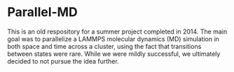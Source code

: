 Parallel-MD
===========

This is an old respository for a summer project completed in 2014.  The main goal was to parallelize a LAMMPS molecular dynamics (MD) simulation in both space and time across a cluster, using the fact that transitions between states were rare.  While we were mildly successful, we ultimately decided to not pursue the idea further.
